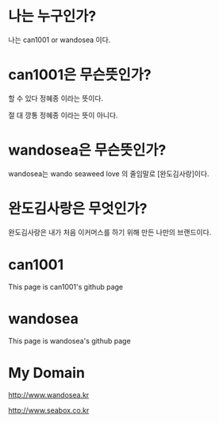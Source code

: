 # 나는 누구인가?
나는 can1001 or wandosea 이다.

# can1001은 무슨뜻인가?
할 수 있다 정혜종 이라는 뜻이다.

절 대 깡통 정혜종 이라는 뜻이 아니다.

# wandosea은 무슨뜻인가?
wandosea는 wando seaweed love 의 줄임말로 [완도김사랑]이다. 

# 완도김사랑은 무엇인가?
완도김사랑은 내가 처음 이커머스를 하기 위해 만든 나만의 브랜드이다.

# can1001
This page is can1001's github page

# wandosea
This page is wandosea's github page

# My Domain
http://www.wandosea.kr

http://www.seabox.co.kr

